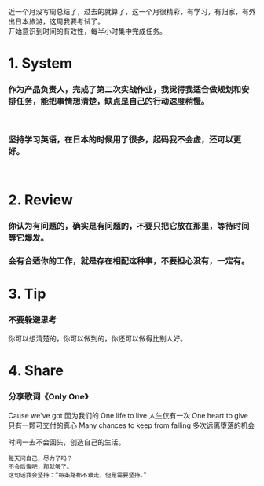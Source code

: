 近一个月没写周总结了，过去的就算了，这一个月很精彩，有学习，有归家，有外出日本旅游，这周我要考试了。</br>
开始意识到时间的有效性，每半小时集中完成任务。</br>
# 1. System 
### 作为产品负责人，完成了第二次实战作业，我觉得我适合做规划和安排任务，能把事情想清楚，缺点是自己的行动速度稍慢。
```Java
 
```
### 坚持学习英语，在日本的时候用了很多，起码我不会虚，还可以更好。
```Java
 
```
# 2. Review 
### 你认为有问题的，确实是有问题的，不要只把它放在那里，等待时间等它爆发。
### 会有合适你的工作，就是存在相配这种事，不要担心没有，一定有。

# 3. Tip 
### 不要躲避思考
你可以想清楚的，你可以做到的，你还可以做得比别人好。

# 4. Share 
### 分享歌词《Only One》
Cause we've got 
因为我们的
One life to live 
人生仅有一次
One heart to give 
只有一颗可交付的真心
Many chances to keep from falling 
多次远离堕落的机会

时间一去不会回头，创造自己的生活。

```
每天问自己，尽力了吗？
不会后悔吧，那就够了。
这句话我会坚持：“每条路都不难走，但是需要坚持。”
```
